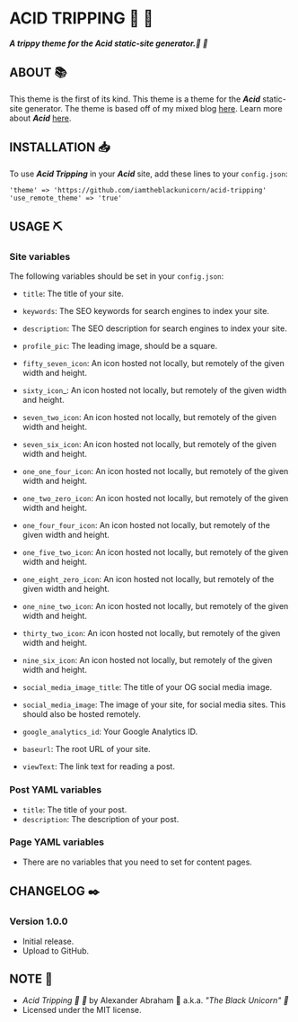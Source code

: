 # ACID TRIPPING :rainbow: :pill:

***A trippy theme for the Acid static-site generator.:rainbow: :pill:***

## ABOUT :books:

This theme is the first of its kind. This theme is a theme for the ***Acid*** static-site generator.
The theme is based off of my mixed blog [here](https://angeldustduke.art). Learn more about ***Acid*** [here](https://github.com/iamtheblackunicorn/acid).

## INSTALLATION :inbox_tray:

To use ***Acid Tripping*** in your ***Acid*** site, add these lines to your `config.json`:

```text
'theme' => 'https://github.com/iamtheblackunicorn/acid-tripping'
'use_remote_theme' => 'true'
```

## USAGE :pick:

### Site variables

The following variables should be set in your `config.json`:

- `title`: The title of your site.
- `keywords`: The SEO keywords for search engines to index your site.
- `description`: The SEO description for search engines to index your site.
- `profile_pic`: The leading image, should be a square.

- `fifty_seven_icon`: An icon hosted not locally, but remotely of the given width and height.
- `sixty_icon`_: An icon hosted not locally, but remotely of the given width and height.
- `seven_two_icon`: An icon hosted not locally, but remotely of the given width and height.
- `seven_six_icon`: An icon hosted not locally, but remotely of the given width and height.
- `one_one_four_icon`: An icon hosted not locally, but remotely of the given width and height.
- `one_two_zero_icon`: An icon hosted not locally, but remotely of the given width and height.
- `one_four_four_icon`: An icon hosted not locally, but remotely of the given width and height.
- `one_five_two_icon`: An icon hosted not locally, but remotely of the given width and height.
- `one_eight_zero_icon`: An icon hosted not locally, but remotely of the given width and height.
- `one_nine_two_icon`: An icon hosted not locally, but remotely of the given width and height.
- `thirty_two_icon`: An icon hosted not locally, but remotely of the given width and height.
- `nine_six_icon`: An icon hosted not locally, but remotely of the given width and height.
- `social_media_image_title`: The title of your OG social media image.
- `social_media_image`: The image of your site, for social media sites. This should also be hosted remotely.
- `google_analytics_id`: Your Google Analytics ID.
- `baseurl`: The root URL of your site.
- `viewText`: The link text for reading a post.

### Post YAML variables

- `title`: The title of your post.
- `description`: The description of your post.

### Page YAML variables

- There are no variables that you need to set for content pages.

## CHANGELOG :black_nib:

### Version 1.0.0

- Initial release.
- Upload to GitHub.

## NOTE :scroll:

- *Acid Tripping :rainbow: :pill:* by Alexander Abraham :black_heart: a.k.a. *"The Black Unicorn" :unicorn:*
- Licensed under the MIT license.
